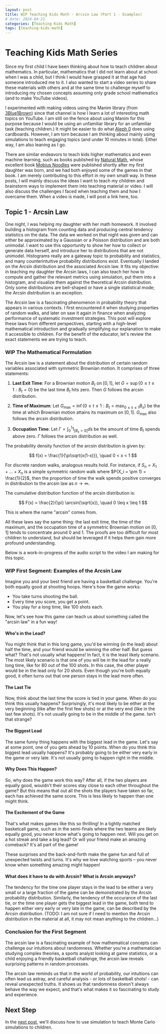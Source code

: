 ```yaml
---
layout: post
title: WIP Teaching Kids Math - Arcsin Law (Part 1 - Examples)
# date: 2024-04-21
categories: [Teaching Kids Math]
tags: [teaching-kids-math]
---
```


<script type="text/javascript" src="https://cdn.mathjax.org/mathjax/latest/MathJax.js?config=default"></script>

# Teaching Kids Math Series
Since my first child I have been thinking about how to teach children about mathematics. In particular, mathematics that I did not learn about at school when I was a child, but I think I would have grasped it at that age had someone introduced me to it. I also wanted to start a video series to share these materials with others and at the same time to challenge myself to introducing my chosen concepts assuming only grade school mathematics (and to make YouTube videos).

I experimented with making videos using the Manim library (from [3Blue1Brown](https://www.youtube.com/@3blue1brown)) since that channel is how I learn a lot of interesting math topics on YouTube. I am still on the fence about using Manim for this purpose because I would be using an unfamiliar library for an unfamiliar task (teaching children.) It might be easier to do what [Aleph 0](https://www.youtube.com/@Aleph0) does using cardboards. However, I am torn because I am thinking about mainly using simulations to teach engaging topics (and under 10 minutes in total). Either way, I am also leaning as I go.

There are similar endeavors to teach kids higher mathematics and even machine learning, such as books published by [Natural Math](https://naturalmath.com), whose excellent book [Mobius Noodles](https://naturalmath.com/moebius-noodles/) were published shortly after my first daughter was born, and we had both enjoyed some of the games in that book. I am merely contributing to this effort in my own smalll way. In these posts, I will mainly discuss the ideas I want to teach my children and brainstorm ways to implement them into teaching material or video. I will also discuss the challenges I faced when teaching them and how I overcame them. When a video is made, I will post a link here, too.

## Topic 1 - Arcsin Law
One night, I was helping my daughter with her math homework. It involved building a histogram from counting data and producing central tendency statistics on the data. The data we worked on that night was given and can either be approximated by a Gaussian or a Poisson distribution and are both unimodal. I want to use this opportunity to show her how to collect or generate data herself, and introduce her to distributions that are not unimodel. Histograms really are a gateway topic to probability and statistics, and many counterintuitive probability distributions exist. Eventually I landed on the Arcsin distribution and the associated Arcsin law. It fits my objective: in teaching my daughter the Arcsin laws, I can also teach her how to compute and gather the relevant metrics using simulation, put them into a histogram, and visualize them against the theoretical Arcsin distribution. Only some distributions are bell-shaped or have a single statistical mode; the Arcsin distribution is an exception.

The Arcsin law is a fascinating phenomenon in probability theory that appears in various contexts. I first encountered it when studying properties of random walks, and later on saw it again in finance when analyzing performance of systematic investment strategies. This post will explore these laws from different perspectives, starting with a high-level mathematical introduction and gradually simplifying our explanation to make it accessible to children. For the benefit of the educator, let's review the exact statements we are trying to teach.

### WIP The Mathematical Formulation

The Arcsin law is a statement about the distribution of certain random variables associated with symmetric Brownian motion. It comprises of three statements:

1. **Last Exit Time**: For a Brownian motion $B_t$ on $[0,1]$, let $G = \sup\{0 \leq t \leq 1 : B_t = 0\}$ be the last time $B_t$ hits zero. Then $G$ follows the arcsin distribution.

2. **Time of Maximum**: Let $G_{\text{max}} = \inf\{0 \leq t \leq 1 : B_t = \max_{0 \leq s \leq 1} B_s\}$ be the time at which Brownian motion attains its maximum on $[0,1]$. $G_{\text{max}}$ also follows the arcsin distribution.

3. **Occupation Time**: Let $\Gamma = \int_0^1 1_{[B_s > 0]} ds$ be the amount of time $B_t$ spends above zero. $\Gamma$ follows the arcsin distribution as well.

The probability density function of the arcsin distribution is given by:

$$ f(x) = \frac{1}{\pi\sqrt{x(1-x)}}, \quad 0 < x < 1 $$

For discrete random walks, analogous results hold. For instance, if $S_n = X_1 + ... + X_n$ is a simple symmetric random walk where $P(X_i = \pm 1) = \frac{1}{2}$, then the proportion of time the walk spends positive converges in distribution to the arcsin law as $n \to \infty$.

The cumulative distribution function of the arcsin distribution is:

$$ F(x) = \frac{2}{\pi} \arcsin(\sqrt{x}), \quad 0 \leq x \leq 1 $$

This is where the name "arcsin" comes from.

All these laws say the same thing: the last exit time, the time of the maximum, and the occupation time of a symmetric Brownian motion on $[0, 1]$ tends to concentrate around 0 and 1. The proofs are too difficult for most children to understand, but should be leveraged if it helps them gain more profound understanding.

Below is a work-in-progress of the audio script to the video I am making for this topic.

### WIP First Segment: Examples of the Arcsin Law

Imagine you and your best friend are having a basketball challenge. You're both equally good at shooting hoops. Here's how the game works:

- You take turns shooting the ball.
- Every time you score, you get a point.
- You play for a long time, like 100 shots each.

Now, let's see how this game can teach us about something called the "arcsin law" in a fun way!

#### Who's in the Lead?
You might think that in this long game, you'd be winning (in the lead) about half the time, and your friend would be winning the other half. But guess what? That's not usually what happens! In fact, it is the least likely scenario. The most likely scenario is that one of you will be in the lead for a really long time, like for 80 out of the 100 shots. In this case, the other player would be in the lead only for 20 shots. Even though you're both equally good, it often turns out that one person stays in the lead more often.

#### The Last Tie
Now, think about the last time the score is tied in your game. When do you think this usually happens? Surprisingly, it's most likely to be either at the very beginning (like after the first few shots) or at the very end (like in the last few shots). It's not usually going to be in the middle of the game. Isn't that strange?

#### The Biggest Lead
The same funny thing happens with the biggest lead in the game. Let's say at some point, one of you gets ahead by 10 points. When do you think this biggest lead usually happens? It's probably going to be either very early in the game or very late. It's not usually going to happen right in the middle.

#### Why Does This Happen?
So, why does the game work this way? After all, if the two players are equally good, wouldn't their scores stay close to each other throughout the game? But this means that out all the shots the players have taken so far, each has achieved the same score. This is less likely to happen than one might think. 

#### The Excitement of the Game
That's what makes games like this so thrilling! In a tightly matched basketcall game, such as in the semi-finals where the two teams are likely equally good, you never know what's going to happen next. Will you get on a hot streak and take a big lead? Or will your friend make an amazing comeback? It's all part of the game!

These surprises and the back-and-forth make the game fun and full of unexpected twists and turns. It's why we love watching sports – you never know when something amazing might happen!

#### What does it have to do with Arcsin? What is Arcsin anyways?
The tendency for the time one player stays in the lead to be either a very small or a large fraction of the game can be demonstrated by the Arcsin probability distribution. Similarly, the tendency of the occurance of the last tie, or the time one player gets the biggest lead in the game, both tend to happen either very early or very late in the game, can be described by the Arcsin distribution. (TODO: I am not sure if I need to mention the Arcsin distribution in the material at all, it may not mean anything to the children...)

### Conclusion for the First Segment
The arcsin law is a fascinating example of how mathematical concepts can challenge our intuitions about randomness. Whether you're a mathematician studying complex theories, a sports analyst looking at game statistics, or a child enjoying a friendly basketball challenge, the arcsin law reveals surprising patterns in random processes.

The arcsin law reminds us that in the world of probability, our intuitions can often lead us astray, and careful analysis - or lots of basketball shots! - can reveal unexpected truths. It shows us that randomness doesn't always behave the way we expect, and that's what makes it so fascinating to study and experience.

## Next Step
In the [next post](https://steveya.github.io/posts/teaching-kids-math-arcsin-law-2/), we'll discuss how to use simulation to teach Monte Carlo simulations to children.

